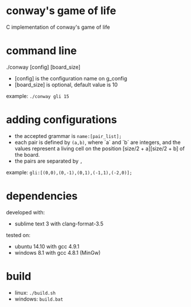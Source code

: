 conway's game of life
============

C implementation of conway's game of life

command line
============
./conway [config] [board_size]

- [config] is the configuration name on g_config
- [board_size] is optional, default value is 10

example: `./conway gli 15`

adding configurations
============ 
- the accepted grammar is `name:[pair_list];`
- each pair is defined by `(a,b)`, where ´a´ and ´b´ are integers, and the values represent a living cell on the position [size/2 + a][size/2 + b] of the board. 
- the pairs are separated by `,`

example: `gli:[(0,0),(0,-1),(0,1),(-1,1),(-2,0)];` 

dependencies
============
developed with:
- sublime text 3 with clang-format-3.5

tested on:
- ubuntu 14.10 with gcc 4.9.1 
- windows 8.1 with gcc 4.8.1 (MinGw)

build
============
- linux: `./build.sh`
- windows: `build.bat`
